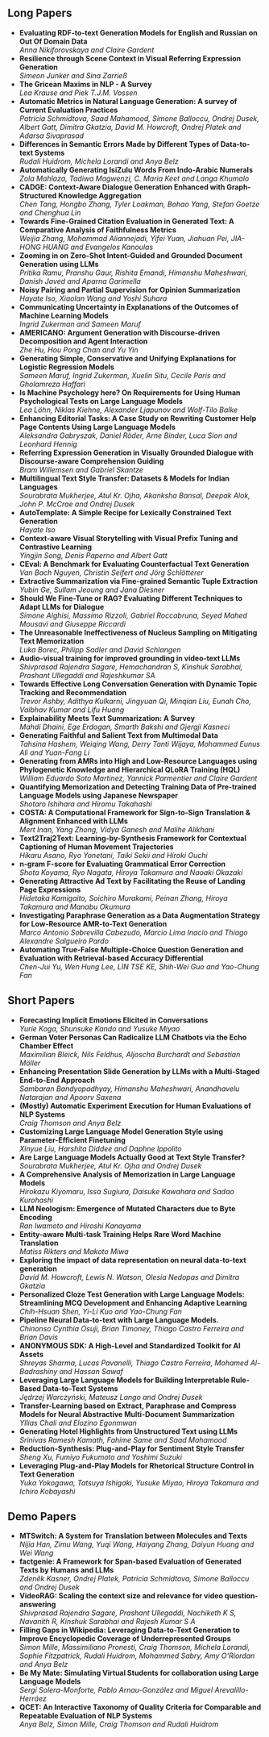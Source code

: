 ## Long Papers

- **Evaluating RDF-to-text Generation Models for English and Russian on Out Of Domain Data**  
*Anna Nikiforovskaya and Claire Gardent*
- **Resilience through Scene Context in Visual Referring Expression Generation**  
*Simeon Junker and Sina Zarrieß*
- **The Gricean Maxims in NLP - A Survey**  
*Lea Krause and Piek T.J.M. Vossen*
- **Automatic Metrics in Natural Language Generation: A survey of Current Evaluation Practices**  
*Patricia Schmidtova, Saad Mahamood, Simone Balloccu, Ondrej Dusek, Albert Gatt, Dimitra Gkatzia, David M. Howcroft, Ondrej Platek and Adarsa Sivaprasad*
- **Differences in Semantic Errors Made by Different Types of Data-to-text Systems**  
*Rudali Huidrom, Michela Lorandi and Anya Belz*
- **Automatically Generating IsiZulu Words From Indo-Arabic Numerals**  
*Zola Mahlaza, Tadiwa Magwenzi, C. Maria Keet and Langa Khumalo*
- **CADGE: Context-Aware Dialogue Generation Enhanced with Graph-Structured Knowledge Aggregation**  
*Chen Tang, Hongbo Zhang, Tyler Loakman, Bohao Yang, Stefan Goetze and Chenghua Lin*
- **Towards Fine-Grained Citation Evaluation in Generated Text: A Comparative Analysis of Faithfulness Metrics**  
*Weijia Zhang, Mohammad Aliannejadi, Yifei Yuan, Jiahuan Pei, JIA-HONG HUANG and Evangelos Kanoulas*
- **Zooming in on Zero-Shot Intent-Guided and Grounded Document Generation using LLMs**  
*Pritika Ramu, Pranshu Gaur, Rishita Emandi, Himanshu Maheshwari, Danish Javed and Aparna Garimella*
- **Noisy Pairing and Partial Supervision for Opinion Summarization**  
*Hayate Iso, Xiaolan Wang and Yoshi Suhara*
- **Communicating Uncertainty in Explanations of the Outcomes of Machine Learning Models**  
*Ingrid Zukerman and Sameen Maruf*
- **AMERICANO: Argument Generation with Discourse-driven Decomposition and Agent Interaction**  
*Zhe Hu, Hou Pong Chan and Yu Yin*
- **Generating Simple, Conservative and Unifying Explanations for Logistic Regression Models**  
*Sameen Maruf, Ingrid Zukerman, Xuelin Situ, Cecile Paris and Gholamreza Haffari*
- **Is Machine Psychology here? On Requirements for Using Human Psychological Tests on Large Language Models**  
*Lea Löhn, Niklas Kiehne, Alexander Ljapunov and Wolf-Tilo Balke*
- **Enhancing Editorial Tasks: A Case Study on Rewriting Customer Help Page Contents Using Large Language Models**  
*Aleksandra Gabryszak, Daniel Röder, Arne Binder, Luca Sion and Leonhard Hennig*
- **Referring Expression Generation in Visually Grounded Dialogue with Discourse-aware Comprehension Guiding**  
*Bram Willemsen and Gabriel Skantze*
- **Multilingual Text Style Transfer: Datasets & Models for Indian Languages**  
*Sourabrata Mukherjee, Atul Kr. Ojha, Akanksha Bansal, Deepak Alok, John P. McCrae and Ondrej Dusek*
- **AutoTemplate: A Simple Recipe for Lexically Constrained Text Generation**  
*Hayate Iso*
- **Context-aware Visual Storytelling with Visual Prefix Tuning and Contrastive Learning**  
*Yingjin Song, Denis Paperno and Albert Gatt*
- **CEval: A Benchmark for Evaluating Counterfactual Text Generation**  
*Van Bach Nguyen, Christin Seifert and Jörg Schlötterer*
- **Extractive Summarization via Fine-grained Semantic Tuple Extraction**  
*Yubin Ge, Sullam Jeoung and Jana Diesner*
- **Should We Fine-Tune or RAG? Evaluating Different Techniques to Adapt LLMs for Dialogue**  
*Simone Alghisi, Massimo Rizzoli, Gabriel Roccabruna, Seyed Mahed Mousavi and Giuseppe Riccardi*
- **The Unreasonable Ineffectiveness of Nucleus Sampling on Mitigating Text Memorization**  
*Luka Borec, Philipp Sadler and David Schlangen*
- **Audio-visual training for improved grounding in video-text LLMs**  
*Shivprasad Rajendra Sagare, Hemachandran S, Kinshuk Sarabhai, Prashant Ullegaddi and Rajeshkumar SA*
- **Towards Effective Long Conversation Generation with Dynamic Topic Tracking and Recommendation**  
*Trevor Ashby, Adithya Kulkarni, Jingyuan Qi, Minqian Liu, Eunah Cho, Vaibhav Kumar and Lifu Huang*
- **Explainability Meets Text Summarization: A Survey**  
*Mahdi Dhaini, Ege Erdogan, Smarth Bakshi and Gjergji Kasneci*
- **Generating Faithful and Salient Text from Multimodal Data**  
*Tahsina Hashem, Weiqing Wang, Derry Tanti Wijaya, Mohammed Eunus Ali and Yuan-Fang Li*
- **Generating from AMRs into High and Low-Resource Languages using Phylogenetic Knowledge and Hierarchical QLoRA Training (HQL)**  
*William Eduardo Soto Martinez, Yannick Parmentier and Claire Gardent*
- **Quantifying Memorization and Detecting Training Data of Pre-trained Language Models using Japanese Newspaper**  
*Shotaro Ishihara and Hiromu Takahashi*
- **COSTA: A Computational Framework for Sign-to-Sign Translation & Alignment Enhanced with LLMs**  
*Mert Inan, Yang Zhong, Vidya Ganesh and Malihe Alikhani*
- **Text2Traj2Text: Learning-by-Synthesis Framework for Contextual Captioning of Human Movement Trajectories**  
*Hikaru Asano, Ryo Yonetani, Taiki Sekii and Hiroki Ouchi*
- **n-gram F-score for Evaluating Grammatical Error Correction**  
*Shota Koyama, Ryo Nagata, Hiroya Takamura and Naoaki Okazaki*
- **Generating Attractive Ad Text by Facilitating the Reuse of Landing Page Expressions**  
*Hidetaka Kamigaito, Soichiro Murakami, Peinan Zhang, Hiroya Takamura and Manabu Okumura*
- **Investigating Paraphrase Generation as a Data Augmentation Strategy for Low-Resource AMR-to-Text Generation**  
*Marco Antonio Sobrevilla Cabezudo, Marcio Lima Inacio and Thiago Alexandre Salgueiro Pardo*
- **Automating True-False Multiple-Choice Question Generation and Evaluation with Retrieval-based Accuracy Differential**  
*Chen-Jui Yu, Wen Hung Lee, LIN TSE KE, Shih-Wei Guo and Yao-Chung Fan*

## Short Papers

- **Forecasting Implicit Emotions Elicited in Conversations**  
*Yurie Koga, Shunsuke Kando and Yusuke Miyao*
- **German Voter Personas Can Radicalize LLM Chatbots via the Echo Chamber Effect**  
*Maximilian Bleick, Nils Feldhus, Aljoscha Burchardt and Sebastian Möller*
- **Enhancing Presentation Slide Generation by LLMs with a Multi-Staged End-to-End Approach**  
*Sambaran Bandyopadhyay, Himanshu Maheshwari, Anandhavelu Natarajan and Apoorv Saxena*
- **(Mostly) Automatic Experiment Execution for Human Evaluations of NLP Systems**  
*Craig Thomson and Anya Belz*
- **Customizing Large Language Model Generation Style using Parameter-Efficient Finetuning**  
*Xinyue Liu, Harshita Diddee and Daphne Ippolito*
- **Are Large Language Models Actually Good at Text Style Transfer?**  
*Sourabrata Mukherjee, Atul Kr. Ojha and Ondrej Dusek*
- **A Comprehensive Analysis of Memorization in Large Language Models**  
*Hirokazu Kiyomaru, Issa Sugiura, Daisuke Kawahara and Sadao Kurohashi*
- **LLM Neologism: Emergence of Mutated Characters due to Byte Encoding**  
*Ran Iwamoto and Hiroshi Kanayama*
- **Entity-aware Multi-task Training Helps Rare Word Machine Translation**  
*Matiss Rikters and Makoto Miwa*
- **Exploring the impact of data representation on neural data-to-text generation**  
*David M. Howcroft, Lewis N. Watson, Olesia Nedopas and Dimitra Gkatzia*
- **Personalized Cloze Test Generation with Large Language Models: Streamlining MCQ Development and Enhancing Adaptive Learning**  
*Chih-Hsuan Shen, Yi-Li Kuo and Yao-Chung Fan*
- **Pipeline Neural Data-to-text with Large Language Models.**  
*Chinonso Cynthia Osuji, Brian Timoney, Thiago Castro Ferreira and Brian Davis*
- **ANONYMOUS SDK: A High-Level and Standardized Toolkit for AI Assets**  
*Shreyas Sharma, Lucas Pavanelli, Thiago Castro Ferreira, Mohamed Al-Badrashiny and Hassan Sawaf*
- **Leveraging Large Language Models for Building Interpretable Rule-Based Data-to-Text Systems**  
*Jędrzej Warczyński, Mateusz Lango and Ondrej Dusek*
- **Transfer-Learning based on Extract, Paraphrase and Compress Models for Neural Abstractive Multi-Document Summarization**  
*Yllias Chali and Elozino Egonmwan*
- **Generating Hotel Highlights from Unstructured Text using LLMs**  
*Srinivas Ramesh Kamath, Fahime Same and Saad Mahamood*
- **Reduction-Synthesis: Plug-and-Play for Sentiment Style Transfer**  
*Sheng Xu, Fumiyo Fukumoto and Yoshimi Suzuki*
- **Leveraging Plug-and-Play Models for Rhetorical Structure Control in Text Generation**  
*Yuka Yokogawa, Tatsuya Ishigaki, Yusuke Miyao, Hiroya Takamura and Ichiro Kobayashi*

## Demo Papers

- **MTSwitch: A System for Translation between Molecules and Texts**  
*Nijia Han, Zimu Wang, Yuqi Wang, Haiyang Zhang, Daiyun Huang and Wei Wang*
- **factgenie: A Framework for Span-based Evaluation of Generated Texts by Humans and LLMs**  
*Zdeněk Kasner, Ondrej Platek, Patricia Schmidtova, Simone Balloccu and Ondrej Dusek*
- **VideoRAG: Scaling the context size and relevance for video question-answering**  
*Shivprasad Rajendra Sagare, Prashant Ullegaddi, Nachiketh K S, Navanith R, Kinshuk Sarabhai and Rajesh Kumar S A*
- **Filling Gaps in Wikipedia: Leveraging Data-to-Text Generation to Improve Encyclopedic Coverage of Underrepresented Groups**  
*Simon Mille, Massimiliano Pronesti, Craig Thomson, Michela Lorandi, Sophie Fitzpatrick, Rudali Huidrom, Mohammed Sabry, Amy O'Riordan and Anya Belz*
- **Be My Mate: Simulating Virtual Students for collaboration using Large Language Models**  
*Sergi Solera-Monforte, Pablo Arnau-González and Miguel Arevalillo-Herráez*
- **QCET: An Interactive Taxonomy of Quality Criteria for Comparable and Repeatable Evaluation of NLP Systems**  
*Anya Belz, Simon Mille, Craig Thomson and Rudali Huidrom*

<style>
.markdown li {
    margin-bottom: 1rem;
}
</style>
